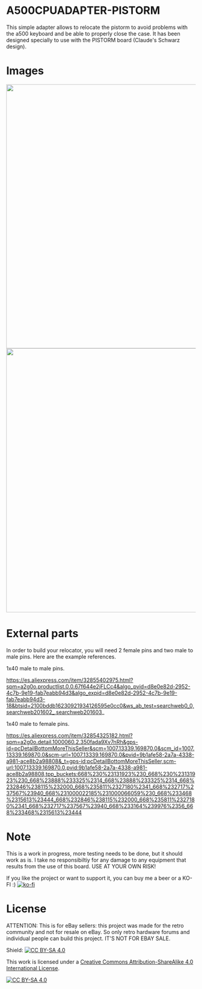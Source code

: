 # A500CPUADAPTER-PISTORM
This simple adapter allows to relocate the pistorm to avoid problems with the a500 keyboard and be able to properly close the case. It has been designed specially to use with the PISTORM board (Claude's Schwarz design).

# Images

<img src="https://github.com/arananet/A500CPUADAPTER-PISTORM/blob/master/images/1.png?raw=true" width="700">

<img src="https://github.com/arananet/A500CPUADAPTER-PISTORM/blob/master/images/2.png?raw=true" width="700">

# External parts

In order to build your relocator, you will need 2 female pins and two male to male pins. Here are the example references.

1x40 male to male pins.

https://es.aliexpress.com/item/32855402975.html?spm=a2g0o.productlist.0.0.67f644e2jFLCc4&algo_pvid=d8e0e82d-2952-4c7b-9e19-fab7eabb94d3&algo_expid=d8e0e82d-2952-4c7b-9e19-fab7eabb94d3-18&btsid=2100bddb16230921934126595e0cc0&ws_ab_test=searchweb0_0,searchweb201602_,searchweb201603_

1x40 male to female pins.

https://es.aliexpress.com/item/32854325182.html?spm=a2g0o.detail.1000060.2.350fada9Xv7nRh&gps-id=pcDetailBottomMoreThisSeller&scm=1007.13339.169870.0&scm_id=1007.13339.169870.0&scm-url=1007.13339.169870.0&pvid=9b1afe58-2a7a-4338-a981-ace8b2a98808&_t=gps-id:pcDetailBottomMoreThisSeller,scm-url:1007.13339.169870.0,pvid:9b1afe58-2a7a-4338-a981-ace8b2a98808,tpp_buckets:668%230%23131923%230_668%230%23131923%230_668%23888%233325%2314_668%23888%233325%2314_668%232846%238115%232000_668%235811%2327180%2341_668%232717%237567%23940_668%231000022185%231000066059%230_668%233468%2315613%23444_668%232846%238115%232000_668%235811%2327180%2341_668%232717%237567%23940_668%233164%239976%2356_668%233468%2315613%23444

# Note

This is a work in progress, more testing needs to be done, but it should work as is. I take no responsibiltiy for any damage to any equipment that results from the use of this board. USE AT YOUR OWN RISK!

If you like the project or want to support it, you can buy me a beer or a KO-FI :) 
[![ko-fi](https://www.ko-fi.com/img/githubbutton_sm.svg)](https://ko-fi.com/H2H51MPWG)

# License

ATTENTION: This is for eBay sellers: this project was made for the retro community and not for resale on eBay. So only retro hardware forums and individual people can build this project. IT'S NOT FOR EBAY SALE.

Shield: [![CC BY-SA 4.0][cc-by-sa-shield]][cc-by-sa]

This work is licensed under a [Creative Commons Attribution-ShareAlike 4.0
International License][cc-by-sa].

[![CC BY-SA 4.0][cc-by-sa-image]][cc-by-sa]

[cc-by-sa]: http://creativecommons.org/licenses/by-sa/4.0/
[cc-by-sa-image]: https://licensebuttons.net/l/by-sa/4.0/88x31.png
[cc-by-sa-shield]: https://img.shields.io/badge/License-CC%20BY--SA%204.0-lightgrey.svg
